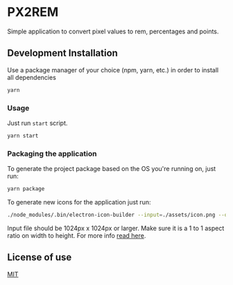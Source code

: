 # PX2REM

Simple application to convert pixel values to rem,  percentages and points.

## Development Installation

Use a package manager of your choice (npm, yarn, etc.) in order to install all dependencies

```bash
yarn
```

### Usage

Just run `start` script.

```bash
yarn start
```

### Packaging the application

To generate the project package based on the OS you're running on, just run:

```bash
yarn package
```

To generate new icons for the application just run:

```bash
./node_modules/.bin/electron-icon-builder --input=./assets/icon.png --output=./assets/icons/
```

Input file should be 1024px x 1024px or larger. Make sure it is a 1 to 1 aspect ratio on width to height.
For more info [read here](https://github.com/safu9/electron-icon-builder).

## License of use

[MIT](/LICENSE.md)